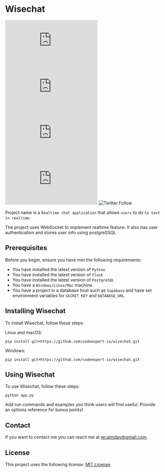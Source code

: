 # Wisechat

<!--- These are examples. See https://shields.io for others or to customize this set of shields. You might want to include dependencies, project status and licence info here --->
![GitHub repo size](https://img.shields.io/github/repo-size/codeexpert-io/README-template.md)
![GitHub contributors](https://img.shields.io/github/contributors/codeexpert-io/README-template.md)
![GitHub stars](https://img.shields.io/github/stars/codeexpert-io/README-template.md?style=social)
![GitHub forks](https://img.shields.io/github/forks/codeexpert-io/README-template.md?style=social)
![Twitter Follow](https://img.shields.io/twitter/follow/wisechat?style=social)

Project name is a `Realtime chat application` that allows `users` to do `to text in realtime`.

The project uses WebSocket to implement realtime feature. It also has user authentication and stores user info using postgreSSQL

## Prerequisites

Before you begin, ensure you have met the following requirements:
<!--- These are just example requirements. Add, duplicate or remove as required --->
* You have installed the latest version of `Python`
* You have installed the latest version of `Flask`
* You have installed the latest version of `PostgreSQL`
* You have a `Windows/Linux/Mac` machine.
* You have a project in a database host such as `Supabase` and have set environment variables for `SECRET_KEY` and `DATABASE_URL`.

## Installing Wisechat

To install Wisechat, follow these steps:

Linux and macOS:
```
pip install git+https://github.com/codeexpert-io/wisechat.git
```

Windows:
```
pip install git+https://github.com/codeexpert-io/wisechat.git
```
## Using Wisechat

To use Wisechat, follow these steps:

```
python app.py
```

Add run commands and examples you think users will find useful. Provide an options reference for bonus points!

## Contact

If you want to contact me you can reach me at <wcalmday@gmail.com>.

## License
<!--- If you're not sure which open license to use see https://choosealicense.com/--->

This project uses the following license: [MIT License](https://github.com/codeexpert-io/wisechat/blob/main/LICENSE).
